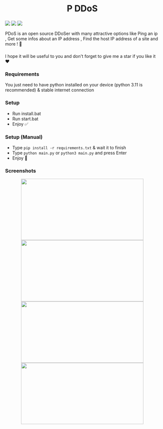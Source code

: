 <h1 align="center"> P DDoS </h1> 

###
<img src="https://img.shields.io/badge/Version-1.0.0-blue"> <img src="https://img.shields.io/github/license/P1shi/PDoS"> <img src="https://img.shields.io/github/languages/code-size/P1shi/PDoS">


PDoS is an open source DDoSer with many attractive options like Ping an ip , Get some infos about an IP address , Find the host IP address of a site and more !  💫
###
I hope it will be useful to you and don't forget to give me a star if you like it ❤️

### Requirements
You just need to have python installed on your device (python 3.11 is recommended) & stable internet connection

### Setup
* Run install.bat
* Run start.bat
* Enjoy ✅

### Setup (Manual)
* Type `pip install -r requirements.txt` & wait it to finish
* Type `python main.py` or `python3 main.py` and press Enter
* Enjoy 🎉

### Screenshots
<div align="center">
   <img src="https://cdn.discordapp.com/attachments/1126138099563507793/1126213415925469285/image.png" width="400" height="200" />
   <img src="https://cdn.discordapp.com/attachments/1126138099563507793/1126214868811395143/image.png"  width="400" height="200" />
   <img src="https://cdn.discordapp.com/attachments/1126138099563507793/1126214868475838484/image.png" width="400" height="200" />
   <img src="https://cdn.discordapp.com/attachments/1126138099563507793/1126215581826289744/image.png" width="400" height="200" />
</div>
